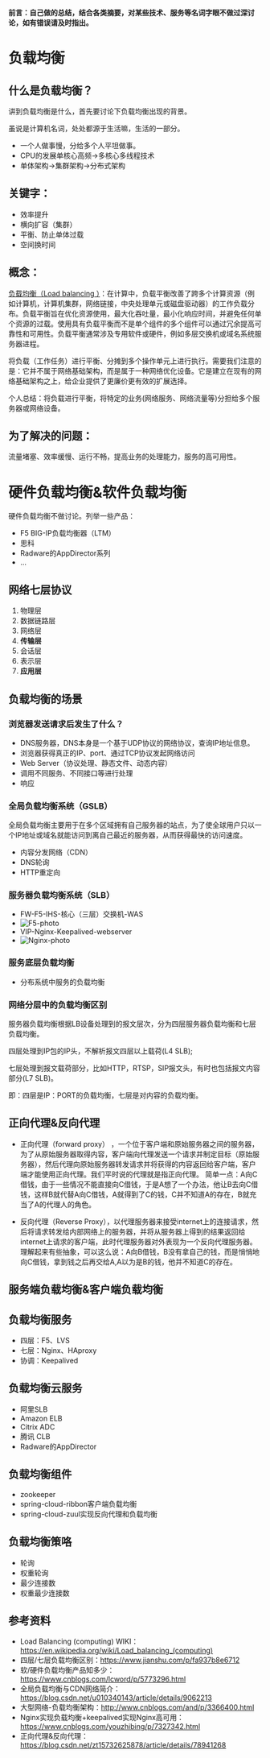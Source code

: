 **前言：自己做的总结，结合各类摘要，对某些技术、服务等名词字眼不做过深讨论，如有错误请及时指出。**

# 负载均衡

## 什么是负载均衡？
讲到负载均衡是什么，首先要讨论下负载均衡出现的背景。

虽说是计算机名词，处处都源于生活嘛，生活的一部分。

* 一个人做事慢，分给多个人平坦做事。
* CPU的发展单核心高频->多核心多线程技术
* 单体架构->集群架构->分布式架构

## 关键字：
* 效率提升
* 横向扩容（集群）
* 平衡、防止单体过载
* 空间换时间

## 概念：
[负载均衡（Load balancing ）](https://en.wikipedia.org/wiki/Load_balancing_(computing))：在计算中，负载平衡改善了跨多个计算资源（例如计算机，计算机集群，网络链接，中央处理单元或磁盘驱动器）的工作负载分布。负载平衡旨在优化资源使用，最大化吞吐量，最小化响应时间，并避免任何单个资源的过载。使用具有负载平衡而不是单个组件的多个组件可以通过冗余提高可靠性和可用性。负载平衡通常涉及专用软件或硬件，例如多层交换机或域名系统服务器进程。

将负载（工作任务）进行平衡、分摊到多个操作单元上进行执行。需要我们注意的是：它并不属于网络基础架构，而是属于一种网络优化设备。它是建立在现有的网络基础架构之上，给企业提供了更廉价更有效的扩展选择。

个人总结：将负载进行平衡，将特定的业务(网络服务、网络流量等)分担给多个服务器或网络设备。

## 为了解决的问题：
流量堵塞、效率缓慢、运行不畅，提高业务的处理能力，服务的高可用性。

# 硬件负载均衡&软件负载均衡
硬件负载均衡不做讨论。列举一些产品：
* F5 BIG-IP负载均衡器（LTM）
* 思科
* Radware的AppDirector系列
* ...

## 网络七层协议
1. 物理层 
2. 数据链路层
3. 网络层
4. **传输层**
5. 会话层
6. 表示层
7. **应用层**

## 负载均衡的场景
### 浏览器发送请求后发生了什么？
* DNS服务器，DNS本身是一个基于UDP协议的网络协议，查询IP地址信息。
* 浏览器获得真正的IP、port、通过TCP协议发起网络访问
* Web Server（协议处理、静态文件、动态内容）
* 调用不同服务、不同接口等进行处理
* 响应

### 全局负载均衡系统（GSLB）
全局负载均衡主要用于在多个区域拥有自己服务器的站点，为了使全球用户只以一个IP地址或域名就能访问到离自己最近的服务器，从而获得最快的访问速度。
* 内容分发网络（CDN）
* DNS轮询
* HTTP重定向

### 服务器负载均衡系统（SLB）
* FW-F5-IHS-核心（三层）交换机-WAS
* ![F5-photo](./image/F5_ISH_WAS.png)
* VIP-Nginx-Keepalived-webserver
* ![Nginx-photo](./image/Nginx-Keepalived.png)

### 服务底层负载均衡
* 分布系统中服务的负载均衡

### 网络分层中的负载均衡区别
服务器负载均衡根据LB设备处理到的报文层次，分为四层服务器负载均衡和七层负载均衡。

四层处理到IP包的IP头，不解析报文四层以上载荷(L4 SLB);

七层处理到报文载荷部分，比如HTTP，RTSP，SIP报文头，有时也包括报文内容部分(L7 SLB)。

即：四层是IP：PORT的负载均衡，七层是对内容的负载均衡。

## 正向代理&反向代理
* 正向代理（forward proxy） ，一个位于客户端和原始服务器之间的服务器，为了从原始服务器取得内容，客户端向代理发送一个请求并制定目标（原始服务器），然后代理向原始服务器转发请求并将获得的内容返回给客户端，客户端才能使用正向代理。我们平时说的代理就是指正向代理。 简单一点：A向C借钱，由于一些情况不能直接向C借钱，于是A想了一个办法，他让B去向C借钱，这样B就代替A向C借钱，A就得到了C的钱，C并不知道A的存在，B就充当了A的代理人的角色。 

* 反向代理（Reverse Proxy），以代理服务器来接受internet上的连接请求，然后将请求转发给内部网络上的服务器，并将从服务器上得到的结果返回给internet上请求的客户端，此时代理服务器对外表现为一个反向代理服务器。理解起来有些抽象，可以这么说：A向B借钱，B没有拿自己的钱，而是悄悄地向C借钱，拿到钱之后再交给A,A以为是B的钱，他并不知道C的存在。 

## 服务端负载均衡&客户端负载均衡

## 负载均衡服务
* 四层：F5、LVS
* 七层：Nginx、HAproxy
* 协调：Keepalived

## 负载均衡云服务
* 阿里SLB
* Amazon ELB
* Citrix ADC
* 腾讯 CLB
* Radware的AppDirector

## 负载均衡组件
* zookeeper
* spring-cloud-ribbon客户端负载均衡
* spring-cloud-zuul实现反向代理和负载均衡

## 负载均衡策咯
* 轮询
* 权重轮询
* 最少连接数
* 权重最少连接数

## 参考资料
* Load Balancing (computing) WIKI：https://en.wikipedia.org/wiki/Load_balancing_(computing)
* 四层/七层负载均衡区别：https://www.jianshu.com/p/fa937b8e6712
* 软/硬件负载均衡产品知多少：https://www.cnblogs.com/lcword/p/5773296.html
* 全局负载均衡与CDN网络简介：https://blog.csdn.net/u010340143/article/details/9062213
* 大型网络-负载均衡架构：http://www.cnblogs.com/and/p/3366400.html
* Nginx实现负载均衡+keepalived实现Nginx高可用：https://www.cnblogs.com/youzhibing/p/7327342.html
* 正向代理&反向代理：https://blog.csdn.net/zt15732625878/article/details/78941268

